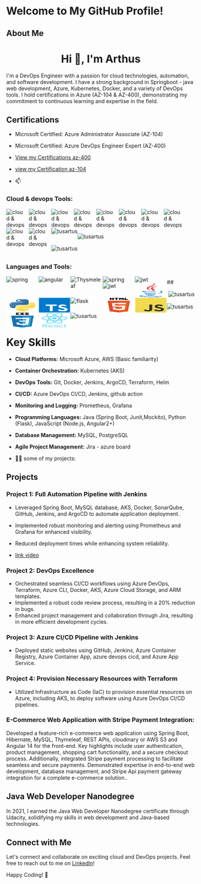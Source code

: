 # Welcome to My GitHub Profile!

## About Me
<h1 align="center">Hi 👋, I'm Arthus</h1>
I'm a DevOps Engineer with a passion for cloud technologies, automation, and software development. I have a strong background in Springboot - java web development, Azure, Kubernetes, Docker, and a variety of DevOps tools. I hold certifications in Azure (AZ-104 & AZ-400), demonstrating my commitment to continuous learning and expertise in the field.

## Certifications

- Microsoft Certified: Azure Administrator Associate (AZ-104)
- Microsoft Certified: Azure DevOps Engineer Expert (AZ-400)

- [View my Certifications az-400](https://learn.microsoft.com/en-us/users/arthusnizere-8170/credentials/805dad4052062d7d)
- [view my Certification az-104](https://learn.microsoft.com/en-us/users/arthusnizere-8170/credentials/e65b46d4b021b846)

- 📫 




<h3 align="left">Cloud & devops Tools:</h3>
<div align="left">
<img align="left" style="padding-right: 10px;" alt="cloud & devops" width="50px" src="https://cdn.jsdelivr.net/gh/devicons/devicon/icons/azure/azure-original-wordmark.svg" />
<img align="left" style="padding-right: 10px;" alt="cloud & devops" width="50px" src="https://cdn.jsdelivr.net/gh/devicons/devicon/icons/kubernetes/kubernetes-plain.svg" />
<!-- ... other icons ... -->
<img align="left" style="padding-right: 10px;" alt="cloud & devops" width="50px" src="https://cdn.jsdelivr.net/gh/devicons/devicon/icons/docker/docker-original-wordmark.svg" />
<img align="left" style="padding-right: 10px;" alt="cloud & devops" width="50px" src="https://cdn.jsdelivr.net/gh/devicons/devicon/icons/argocd/argocd-original-wordmark.svg" />
<img align="left" style="padding-right: 10px;" alt="cloud & devops" width="50px" src="https://cdn.jsdelivr.net/gh/devicons/devicon/icons/jenkins/jenkins-original.svg" />
<img align="left" style="padding-right: 10px;" alt="cloud & devops" width="50px" src="https://cdn.jsdelivr.net/gh/devicons/devicon/icons/git/git-original-wordmark.svg" />
<img align="left" style="padding-right: 10px;" alt="cloud & devops" width="50px" src="https://cdn.jsdelivr.net/gh/devicons/devicon/icons/prometheus/prometheus-original-wordmark.svg" />
<img align="left" style="padding-right: 10px;" alt="cloud & devops" width="50px" src="https://cdn.jsdelivr.net/gh/devicons/devicon/icons/grafana/grafana-original-wordmark.svg" />
<img align="left" style="padding-right: 10px;" alt="cloud & devops" width="50px" src="https://cdn.jsdelivr.net/gh/devicons/devicon/icons/jira/jira-original-wordmark.svg" />
<img align="left" style="padding-right: 10px;" alt="cloud & devops" width="50px" src="https://cdn.jsdelivr.net/gh/devicons/devicon/icons/linux/linux-original.svg" />

<!-- ... other icons ... -->

</div>  </br>
      <p align="left"></p> 


 ## 


<p><img align="left" src="https://github-readme-stats.vercel.app/api/top-langs?username=tusartus&show_icons=true&locale=en&layout=compact" alt="tusartus" /></p>

<p>&nbsp;<img align="center" src="https://github-readme-stats.vercel.app/api?username=tusartus&show_icons=true&locale=en" alt="tusartus" /></p>

<p><img align="center" src="https://github-readme-streak-stats.herokuapp.com/?user=tusartus&" alt="tusartus" /></p>

## 

<h3 align="left">Languages and Tools:</h3>
<p align="left"> 

<!-- ... previous icons ... -->

<!-- More Technologies -->
<a href="https://spring.io/" target="_blank" rel="noreferrer"> 
    <img align="left" width="17%" src="https://www.vectorlogo.zone/logos/springio/springio-icon.svg" alt="spring" width="40" height="40" />
</a>

<a href="https://angular.io" target="_blank" rel="noreferrer"> 
    <img align="left" width="17%" src="https://angular.io/assets/images/logos/angular/angular.svg" alt="angular" width="40" height="40" />
</a>

<!-- ... other icons ... -->

<img align="left" width="17%" alt="Thysmeleaf" src="https://img.shields.io/badge/Thymeleaf-%23005C0F.svg?style=for-the-badge&logo=Thymeleaf" />

<img align="left"  width="17%" alt="spring"  src="https://img.shields.io/badge/spring-%236DB33F.svg?style=for-the-badge&logo=spring&logoColor=white" /> 

<img align="left" width="17%" alt="jwt" src="https://img.shields.io/badge/JWT-black?style=for-the-badge&logo=JSON%20web%20tokens" /> 

<img align="left" width="17%" alt="jwt" src="https://img.shields.io/badge/json%20web%20tokens-323330?style=for-the-badge&logo=json-web-tokens&logoColor=pink" />

</p>



### 

<p align="left">

<a href="https://www.java.com/" target="_blank" rel="noreferrer">
    <img align="left" width="17%" src="https://raw.githubusercontent.com/devicons/devicon/master/icons/java/java-original.svg" alt="java" width="40" height="40" />
</a>

<a  href="https://www.python.org/" target="_blank" rel="noreferrer">
    <img align="left" width="17%" src="https://raw.githubusercontent.com/devicons/devicon/master/icons/python/python-original.svg" alt="python" width="40" height="40" />
</a>

<a href="https://www.typescriptlang.org/" target="_blank" rel="noreferrer">
    <img align="left" width="17%" src="https://raw.githubusercontent.com/devicons/devicon/master/icons/typescript/typescript-original.svg" alt="typescript" width="40" height="40" />
</a>

<a href="https://flask.palletsprojects.com/" target="_blank" rel="noreferrer">
    <img align="left" width="17%" src="https://www.vectorlogo.zone/logos/pocoo_flask/pocoo_flask-icon.svg" alt="flask" width="40" height="40" />
</a>

<a href="https://www.w3.org/html/" target="_blank" rel="noreferrer">
    <img align="left" width="17%" src="https://raw.githubusercontent.com/devicons/devicon/master/icons/html5/html5-original-wordmark.svg" alt="html" width="40" height="40" />
</a>

<a href="https://developer.mozilla.org/en-US/docs/Web/JavaScript" target="_blank" rel="noreferrer">
    <img align="left" width="17%" src="https://raw.githubusercontent.com/devicons/devicon/master/icons/javascript/javascript-original.svg" alt="javascript" width="40" height="40" />
</a>

<a href="https://www.w3schools.com/css/" target="_blank" rel="noreferrer">
    <img align="left" width="17%" src="https://raw.githubusercontent.com/devicons/devicon/master/icons/css3/css3-original-wordmark.svg" alt="css" width="40" height="40" />
</a>

<a href="https://reactjs.org/" target="_blank" rel="noreferrer">
    <img align="left" width="17%" src="https://raw.githubusercontent.com/devicons/devicon/master/icons/react/react-original-wordmark.svg" alt="react" width="40" height="40" />
</a>

</p>




  <p align="left"></p>  
 ## 


<p><img align="left" src="https://github-readme-stats.vercel.app/api/top-langs?username=tusartus&show_icons=true&locale=en&layout=compact" alt="tusartus" /></p>

<p>&nbsp;<img align="center" src="https://github-readme-stats.vercel.app/api?username=tusartus&show_icons=true&locale=en" alt="tusartus" /></p>

<p><img align="center" src="https://github-readme-streak-stats.herokuapp.com/?user=tusartus&" alt="tusartus" /></p>


<br> 

## 


# Key Skills

- **Cloud Platforms:** Microsoft Azure, AWS (Basic familiarity)
- **Container Orchestration:** Kubernetes (AKS)
- **DevOps Tools:** Git, Docker, Jenkins, ArgoCD, Terraform, Helm
- **CI/CD:** Azure DevOps CI/CD, Jenkins, github action
- **Monitoring and Logging:** Prometheus, Grafana
- **Programming Languages:** Java (Spring Boot, Junit,Mockito), Python (Flask), JavaScript (Node.js, Angular2+)
- **Database Management:** MySQL, PostgreSQL
- **Agile Project Management:** Jira - azure board

- 👨‍💻 some of my projects:

## Projects

### Project 1: Full Automation Pipeline with Jenkins

- Leveraged Spring Boot, MySQL database, AKS, Docker, SonarQube, GitHub, Jenkins, and ArgoCD to automate application deployment.
- Implemented robust monitoring and alerting using Prometheus and Grafana for enhanced visibility.
- Reduced deployment times while enhancing system reliability.

- [link video ](https://www.canva.com/design/DAFvEkm3V_k/vc-e0cjb9iHLslkXDJrlgg/watch?utm_content=DAFvEkm3V_k&utm_campaign=designshare&utm_medium=link&utm_source=publishsharelink)

### Project 2: DevOps Excellence

- Orchestrated seamless CI/CD workflows using Azure DevOps, Terraform, Azure CLI, Docker, AKS, Azure Cloud Storage, and ARM templates.
- Implemented a robust code review process, resulting in a 20% reduction in bugs.
- Enhanced project management and collaboration through Jira, resulting in more efficient development cycles.

### Project 3: Azure CI/CD Pipeline with Jenkins

- Deployed static websites using GitHub, Jenkins, Azure Container Registry, Azure Container App, azure devops cicd, and Azure App Service.

### Project 4: Provision Necessary Resources with Terraform

- Utilized Infrastructure as Code (IaC) to provision essential resources on Azure, including AKS, to deploy software using Azure DevOps CI/CD pipelines.

### E-Commerce Web Application with Stripe Payment Integration:

Developed a feature-rich e-commerce web application using Spring Boot, Hibernate, MySQL, Thymeleaf, REST APIs,
cloudinary or AWS S3 and Angular 14 for the front-end. Key highlights include user authentication, product
management, shopping cart functionality, and a secure checkout process. Additionally, integrated Stripe payment
processing to facilitate seamless and secure payments. Demonstrated expertise in end-to-end web development,
database management, and  Stripe Api payment gateway integration for a complete e-commerce solution..


## Java Web Developer Nanodegree

In 2021, I earned the Java Web Developer Nanodegree certificate through Udacity, solidifying my skills in web development and Java-based technologies.

## Connect with Me

Let's connect and collaborate on exciting cloud and DevOps projects. Feel free to reach out to me on [LinkedIn](https://www.linkedin.com/in/arthus-nizere-50484a161/)!

Happy Coding! 🚀

